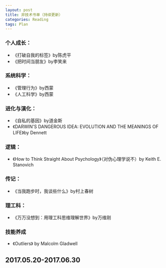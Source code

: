 ```yaml
---
layout: post
title: 非技术书单（持续更新）
categories: Reading
tags: Plan
---
```

### 个人成长：
- 《打破自我的标签》by陈虎平
- 《把时间当朋友》by李笑来

### 系统科学：
- 《管理行为》by西蒙
- 《人工科学》by西蒙

### 进化与演化：
- 《自私的基因》by道金斯
- 《DARWIN'S DANGEROUS IDEA: EVOLUTION AND THE MEANINGS OF LIFE》by Dennett

### 逻辑：
- 《How to Think Straight About Psychology》（对伪心理学说不）by Keith E. Stanovich

### 传记：
- 《当我跑步时，我谈些什么》by村上春树

### 理工科：
- 《万万没想到：用理工科思维理解世界》by万维刚

### 技能养成
- 《Outliers》 by Malcolm Gladwell 

## 2017.05.20-2017.06.30


